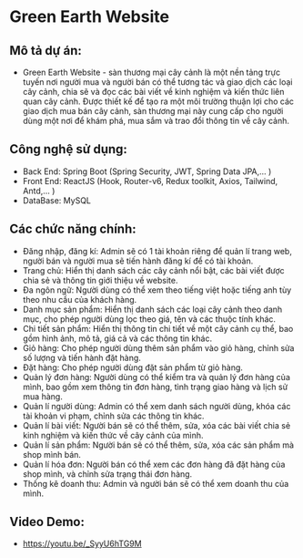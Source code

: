 # Green Earth Website
## Mô tả dự án:
- Green Earth Website - sàn thương mại cây cảnh là một nền tảng trực tuyến nơi người mua và người bán có thể tương tác và giao dịch các loại cây cảnh, chia sẽ và đọc các bài viết về kinh nghiệm và kiến thức liên quan cây cảnh. Được thiết kế để tạo ra một môi trường thuận lợi cho các giao dịch mua bán cây cảnh, sàn thương mại này cung cấp cho người dùng một nơi để khám phá, mua sắm và trao đổi thông tin về cây cảnh.
## Công nghệ sử dụng: 
- Back End: Spring Boot (Spring Security, JWT, Spring Data JPA,... )
- Front End: ReactJS (Hook, Router-v6, Redux toolkit, Axios, Tailwind, Antd,... )
- DataBase: MySQL
## Các chức năng chính:
-	Đăng nhập, đăng kí: Admin sẽ có 1 tài khoản riêng để quản lí trang web, người bán và người mua sẽ tiến hành đăng kí để có tài khoản.
-	Trang chủ: Hiển thị danh sách các cây cảnh nổi bật, các bài viết được chia sẻ và thông tin giới thiệu về website.
- Đa ngôn ngữ: Người dùng có thể xem theo tiếng việt hoặc tiếng anh tùy theo nhu cầu của khách hàng.
-	Danh mục sản phẩm: Hiển thị danh sách các loại cây cảnh theo danh mục, cho phép người dùng lọc theo giá, tên và các thuộc tính khác. 
-	Chi tiết sản phẩm: Hiển thị thông tin chi tiết về một cây cảnh cụ thể, bao gồm hình ảnh, mô tả, giá cả và các thông tin khác. 
-	Giỏ hàng: Cho phép người dùng thêm sản phẩm vào giỏ hàng, chỉnh sửa số lượng và tiến hành đặt hàng. 
-	Đặt hàng: Cho phép người dùng đặt sản phẩm từ giỏ hàng.
-	Quản lý đơn hàng: Người dùng có thể kiểm tra và quản lý đơn hàng của mình, bao gồm xem thông tin đơn hàng, tình trạng giao hàng và lịch sử mua hàng. 
-	Quản lí người dùng: Admin có thể xem danh sách người dùng, khóa các tài khoản vi phạm, chỉnh sửa các thông tin khác.
- Quản lí bài viết: Người bán sẽ có thể thêm, sửa, xóa các bài viết chia sẻ kinh nghiệm và kiến thức về cây cảnh của mình.
- Quản lí sản phẩm: Người bán sẽ có thể thêm, sửa, xóa các sản phẩm mà shop mình bán.
-	Quản lí hóa đơn: Người bán có thể xem các đơn hàng đã đặt hàng của shop mình, và chỉnh sửa trạng thái đơn hàng.
-	Thống kê doanh thu: Admin và người bán sẽ có thể xem doanh thu của mình.

## Video Demo:
- https://youtu.be/_SyyU6hTG9M


